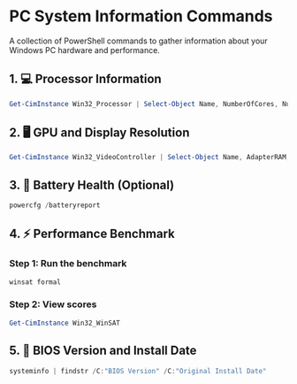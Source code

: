 # PC System Information Commands

A collection of PowerShell commands to gather information about your Windows PC hardware and performance.

## 1. 💻 Processor Information
```powershell
Get-CimInstance Win32_Processor | Select-Object Name, NumberOfCores, NumberOfLogicalProcessors, MaxClockSpeed
```

## 2. 🖥️ GPU and Display Resolution
```powershell
Get-CimInstance Win32_VideoController | Select-Object Name, AdapterRAM, CurrentHorizontalResolution, CurrentVerticalResolution
```

## 3. 🔋 Battery Health (Optional)
```powershell
powercfg /batteryreport
```

## 4. ⚡ Performance Benchmark
### Step 1: Run the benchmark
```powershell
winsat formal
```

### Step 2: View scores
```powershell
Get-CimInstance Win32_WinSAT
```

## 5. 📆 BIOS Version and Install Date
```powershell
systeminfo | findstr /C:"BIOS Version" /C:"Original Install Date"
```

